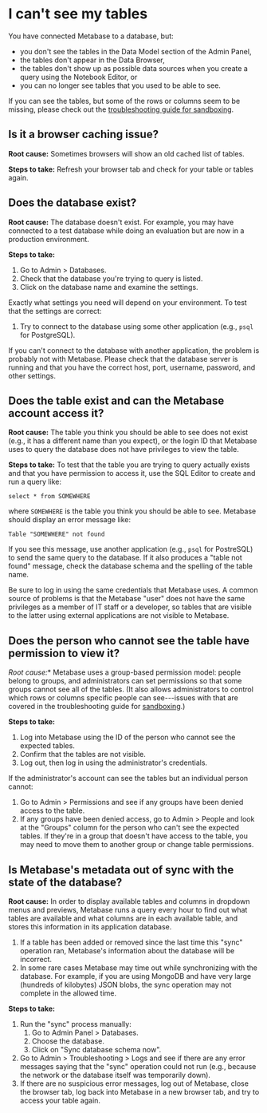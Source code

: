 # I can't see my tables

You have connected Metabase to a database, but:

- you don't see the tables in the Data Model section of the Admin Panel,
- the tables don't appear in the Data Browser,
- the tables don't show up as possible data sources when you create a query using the Notebook Editor, or
- you can no longer see tables that you used to be able to see.

If you can see the tables, but some of the rows or columns seem to be missing, please check out the [troubleshooting guide for sandboxing][sandboxing].

## Is it a browser caching issue?

**Root cause:** Sometimes browsers will show an old cached list of tables.

**Steps to take:** Refresh your browser tab and check for your table or tables again.

## Does the database exist?

**Root cause:** The database doesn't exist. For example, you may have connected to a test database while doing an evaluation but are now in a production environment.

**Steps to take:**

1. Go to Admin > Databases.
2. Check that the database you're trying to query is listed.
3. Click on the database name and examine the settings.

Exactly what settings you need will depend on your environment. To test that the settings are correct:

1. Try to connect to the database using some other application (e.g., `psql` for PostgreSQL).

If you can't connect to the database with another application, the problem is probably not with Metabase. Please check that the database server is running and that you have the correct host, port, username, password, and other settings.

## Does the table exist and can the Metabase account access it?

**Root cause:** The table you think you should be able to see does not exist (e.g., it has a different name than you expect), or the login ID that Metabase uses to query the database does not have privileges to view the table.

**Steps to take:** To test that the table you are trying to query actually exists and that you have permission to access it, use the SQL Editor to create and run a query like:

```
select * from SOMEWHERE
```

where `SOMEWHERE` is the table you think you should be able to see. Metabase should display an error message like:

```
Table "SOMEWHERE" not found
```

If you see this message, use another application (e.g., `psql` for PostreSQL) to send the same query to the database. If it also produces a "table not found" message, check the database schema and the spelling of the table name.

Be sure to log in using the same credentials that Metabase uses. A common source of problems is that the Metabase "user" does not have the same privileges as a member of IT staff or a developer, so tables that are visible to the latter using external applications are not visible to Metabase.

## Does the person who cannot see the table have permission to view it?

*Root cause:** Metabase uses a group-based permission model: people belong to groups, and administrators can set permissions so that some groups cannot see all of the tables. (It also allows administrators to control which rows or columns specific people can see---issues with that are covered in the troubleshooting guide for [sandboxing][sandboxing].)

**Steps to take:**

1. Log into Metabase using the ID of the person who cannot see the expected tables.
2. Confirm that the tables are not visible.
3. Log out, then log in using the administrator's credentials.

If the administrator's account can see the tables but an individual person cannot:

1. Go to Admin > Permissions and see if any groups have been denied access to the table.
2. If any groups have been denied access, go to Admin > People and look at the "Groups" column for the person who can't see the expected tables. If they're in a group that doesn't have access to the table, you may need to move them to another group or change table permissions.

## Is Metabase's metadata out of sync with the state of the database?

**Root cause:** In order to display available tables and columns in dropdown menus and previews, Metabase runs a query every hour to find out what tables are available and what columns are in each available table, and stores this information in its application database.

1. If a table has been added or removed since the last time this "sync" operation ran, Metabase's information about the database will be incorrect.
2. In some rare cases Metabase may time out while synchronizing with the database. For example, if you are using MongoDB and have very large (hundreds of kilobytes) JSON blobs, the sync operation may not complete in the allowed time.

**Steps to take:**

1. Run the "sync" process manually:
   1. Go to Admin Panel > Databases.
   2. Choose the database.
   3. Click on "Sync database schema now".
2. Go to Admin > Troubleshooting > Logs and see if there are any error messages saying that the "sync" operation could not run (e.g., because the network or the database itself was temporarily down).
3. If there are no suspicious error messages, log out of Metabase, close the browser tab, log back into Metabase in a new browser tab, and try to access your table again.

[sandboxing]: ./sandboxing.html
